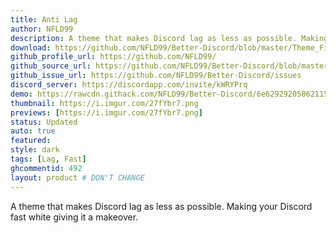 ```yaml
---
title: Anti Lag
author: NFLD99
description: A theme that makes Discord lag as less as possible. Making your Discord fast white giving it a makeover.
download: https://github.com/NFLD99/Better-Discord/blob/master/Theme_File/Anti_Lag.theme.css
github_profile_url: https://github.com/NFLD99/
github_source_url: https://github.com/NFLD99/Better-Discord/blob/master/Theme_File/Anti_Lag.theme.css
github_issue_url: https://github.com/NFLD99/Better-Discord/issues
discord_server: https://discordapp.com/invite/kWRYPrq
demo: https://rawcdn.githack.com/NFLD99/Better-Discord/6e62929205862115c74be44b02ee011d4c008427/Theme_File/Anti_Lag.theme.css
thumbnail: https://i.imgur.com/27fYbr7.png
previews: [https://i.imgur.com/27fYbr7.png]
status: Updated
auto: true
featured: 
style: dark
tags: [Lag, Fast]
ghcommentid: 492
layout: product # DON'T CHANGE
---
```

A theme that makes Discord lag as less as possible. Making your Discord fast white giving it a makeover.